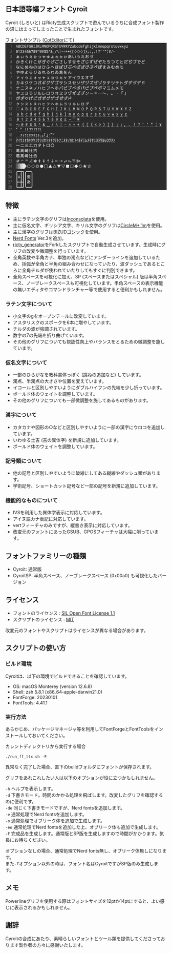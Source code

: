## 日本語等幅フォント Cyroit
Cyroit (しろいと) はRicty生成スクリプトで遊んでいるうちに合成フォント製作の沼にはまってしまったことで生まれたフォントです。

フォントサンプル ([CotEditor](https://coteditor.com)にて)
![ScreenShop](/SS/SS.png)

## 特徴
- 主にラテン文字のグリフは[Inconsolata](https://github.com/googlefonts/Inconsolata)を使用。
- 主に仮名文字、ギリシア文字、キリル文字のグリフは[CircleM+ 1m](https://mix-mplus-ipa.osdn.jp)を使用。
- 主に漢字のグリフは[BIZUDゴシック](https://github.com/googlefonts/morisawa-biz-ud-gothic)を使用。
- [Nerd Fonts](https://www.nerdfonts.com) Ver.3を追加。
- [ricty_generator](https://rictyfonts.github.io)をForkしたスクリプトで自動生成させています。生成時にグリフの改変や微調整を行っています。
- 全角英数や半角カナ、単独の濁点などにアンダーラインを追加しているため、括弧が全角と半角の組み合わせになっていたり、波ダッシュであるところに全角チルダが使われていたりしてもすぐに判別できます。
- 全角スペースを可視化に加え、SP (スペースまたはスペシャル) 版は半角スペース、ノーブレークスペースも可視化しています。半角スペースの表示機能の無いエディタやコマンドランチャー等で使用すると便利かもしれません。

### ラテン文字について
- 小文字のgをオープンテールに改変しています。
- アスタリスクのスポークを6本に増やしています。
- チルダの波が強調されています。
- 数字の7の先端を折り曲げています。
- その他のグリフについても視認性向上やバランスをとるための微調整を施しています。

### 仮名文字について
- 一部のひらがなを教科書体っぽく (跳ねの追加など) しています。
- 濁点、半濁点の大きさや位置を変えています。
- イコールと区別しやすいようにダブルハイフンの先端を少し折っています。
- ボールド体のウェイトを調整しています。
- その他のグリフについても一部微調整を施してあるものがあります。

### 漢字について
- カタカナや図形の○などと区別しやすいように一部の漢字にウロコを追加しています。
- いわゆる土吉 (吉の異体字) を新規に追加しています。
- ボールド体のウェイトを調整しています。

### 記号類について
- 他の記号と区別しやすいように破線にしてある縦線やダッシュ類があります。
- 学術記号、ショートカット記号など一部の記号を新規に追加しています。

### 機能的なものについて
- IVSを利用した異体字表示に対応しています。
- アイヌ語カナ表記に対応しています。
- vertフィーチャのみですが、縦書き表示に対応しています。
- 改変元のフォントにあったGSUB、GPOSフィーチャは大幅に削っています。

## フォントファミリーの種類
- Cyroit: 通常版
- CyroitSP: 半角スペース、ノーブレークスペース (0x00a0) も可視化したバージョン

## ライセンス
- フォントのライセンス : [SIL Open Font License 1.1](build/OFL.txt)
- スクリプトのライセンス : [MIT](./LICENSE.txt)

改変元のフォントやスクリプトはライセンスが異なる場合があります。

## スクリプトの使い方

### ビルド環境
Cyroitは、以下の環境でビルドできることを確認しています。
- OS: macOS Monterey (version 12.6.8)
- Shell: zsh 5.8.1 (x86_64-apple-darwin21.0)
- FontForge: 20230101
- FontTools: 4.41.1

### 実行方法
あらかじめ、パッケージマネージャ等を利用してFontForgeとFontToolsをインストールしておいてください。

カレントディレクトリから実行する場合
```
./run_ff_ttx.sh -F
```
異常なく完了した場合、直下のbuildフォルダにフォントが保存されます。

グリフをあれこれしたい人は以下のオプションが役に立つかもしれません。

`-h` ヘルプを表示します。  
`-d` 下書きモード。時間のかかる処理を飛ばします。改変したグリフを確認するのに便利です。  
`-de` 同じく下書きモードですが、Nerd fontsを追加します。  
`-e` 通常処理でNerd fontsを追加します。  
`-o` 通常処理でオブリーク体を追加で生成します。  
`-eo` 通常処理でNerd fontsを追加した上、オブリーク体も追加で生成します。  
`-F` 完成品を生成します。通常版とSP版を生成しますので時間がかかります。気長にお待ちください。  

オプションなしの場合、通常処理でNerd fonts無し、オブリーク体無しになります。  
また`-F`オプション以外の時は、フォント名はCyroitですがSP版のみ生成します。

## メモ
Powerlineグリフを使用する際はフォントサイズを12ptか14ptにすると、よい感じに表示されるかもしれません。

## 謝辞
Cyroitの合成にあたり、素晴らしいフォントとツール類を提供してくださっております製作者の方々に感謝いたします。
